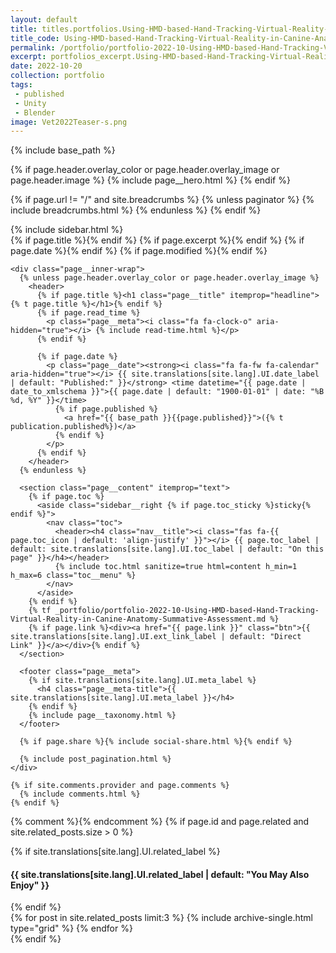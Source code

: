 ```yaml
---
layout: default
title: titles.portfolios.Using-HMD-based-Hand-Tracking-Virtual-Reality-in-Canine-Anatomy-Summative-Assessment
title_code: Using-HMD-based-Hand-Tracking-Virtual-Reality-in-Canine-Anatomy-Summative-Assessment
permalink: /portfolio/portfolio-2022-10-Using-HMD-based-Hand-Tracking-Virtual-Reality-in-Canine-Anatomy-Summative-Assessment
excerpt: portfolios_excerpt.Using-HMD-based-Hand-Tracking-Virtual-Reality-in-Canine-Anatomy-Summative-Assessment
date: 2022-10-20
collection: portfolio
tags:
 - published
 - Unity
 - Blender
image: Vet2022Teaser-s.png
---
```


{% include base_path %}

{% if page.header.overlay_color or page.header.overlay_image or page.header.image %}
  {% include page__hero.html %}
{% endif %}

{% if page.url != "/" and site.breadcrumbs %}
  {% unless paginator %}
    {% include breadcrumbs.html %}
  {% endunless %}
{% endif %}

<div id="main" role="main">
  {% include sidebar.html %}

  <article class="page" itemscope itemtype="http://schema.org/CreativeWork">
    {% if page.title %}<meta itemprop="headline" content="{{ page.title | markdownify | strip_html | strip_newlines | escape_once }}">{% endif %}
    {% if page.excerpt %}<meta itemprop="description" content="{{ page.excerpt | markdownify | strip_html | strip_newlines | escape_once }}">{% endif %}
    {% if page.date %}<meta itemprop="datePublished" content="{{ page.date | date: "%B %d, %Y" }}">{% endif %}
    {% if page.modified %}<meta itemprop="dateModified" content="{{ page.modified | date: "%B %d, %Y" }}">{% endif %}

    <div class="page__inner-wrap">
      {% unless page.header.overlay_color or page.header.overlay_image %}
        <header>
          {% if page.title %}<h1 class="page__title" itemprop="headline">{% t page.title %}</h1>{% endif %}
          {% if page.read_time %}
            <p class="page__meta"><i class="fa fa-clock-o" aria-hidden="true"></i> {% include read-time.html %}</p>
          {% endif %}

          {% if page.date %}
            <p class="page__date"><strong><i class="fa fa-fw fa-calendar" aria-hidden="true"></i> {{ site.translations[site.lang].UI.date_label | default: "Published:" }}</strong> <time datetime="{{ page.date | date_to_xmlschema }}">{{ page.date | default: "1900-01-01" | date: "%B %d, %Y" }}</time>
              {% if page.published %}
                <a href="{{ base_path }}{{page.published}}">({% t publication.published%})</a>
              {% endif %}
            </p>
          {% endif %}
        </header>
      {% endunless %}

      <section class="page__content" itemprop="text">
        {% if page.toc %}
          <aside class="sidebar__right {% if page.toc_sticky %}sticky{% endif %}">
            <nav class="toc">
              <header><h4 class="nav__title"><i class="fas fa-{{ page.toc_icon | default: 'align-justify' }}"></i> {{ page.toc_label | default: site.translations[site.lang].UI.toc_label | default: "On this page" }}</h4></header>
              {% include toc.html sanitize=true html=content h_min=1 h_max=6 class="toc__menu" %}
            </nav>
          </aside>
        {% endif %}
        {% tf _portfolio/portfolio-2022-10-Using-HMD-based-Hand-Tracking-Virtual-Reality-in-Canine-Anatomy-Summative-Assessment.md %}
        {% if page.link %}<div><a href="{{ page.link }}" class="btn">{{ site.translations[site.lang].UI.ext_link_label | default: "Direct Link" }}</a></div>{% endif %}
      </section>

      <footer class="page__meta">
        {% if site.translations[site.lang].UI.meta_label %}
          <h4 class="page__meta-title">{{ site.translations[site.lang].UI.meta_label }}</h4>
        {% endif %}
        {% include page__taxonomy.html %}
      </footer>

      {% if page.share %}{% include social-share.html %}{% endif %}

      {% include post_pagination.html %}
    </div>

    {% if site.comments.provider and page.comments %}
      {% include comments.html %}
    {% endif %}
  </article>

  {% comment %}<!-- only show related on a post page when not disabled -->{% endcomment %}
  {% if page.id and page.related and site.related_posts.size > 0 %}
    <div class="page__related">
      {% if site.translations[site.lang].UI.related_label %}
        <h4 class="page__related-title">{{ site.translations[site.lang].UI.related_label | default: "You May Also Enjoy" }}</h4>
      {% endif %}
      <div class="grid__wrapper">
        {% for post in site.related_posts limit:3 %}
          {% include archive-single.html type="grid" %}
        {% endfor %}
      </div>
    </div>
  {% endif %}
</div>
